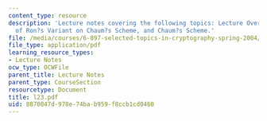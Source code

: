 ```yaml
---
content_type: resource
description: 'Lecture notes covering the following topics: Lecture Overview, Conclusion
  of Ron?s Variant on Chaum?s Scheme, and Chaum?s Scheme.'
file: /media/courses/6-897-selected-topics-in-cryptography-spring-2004/8870047d978e74bab959f8ccb1cd0460_l23.pdf
file_type: application/pdf
learning_resource_types:
- Lecture Notes
ocw_type: OCWFile
parent_title: Lecture Notes
parent_type: CourseSection
resourcetype: Document
title: l23.pdf
uid: 8870047d-978e-74ba-b959-f8ccb1cd0460
---
```

